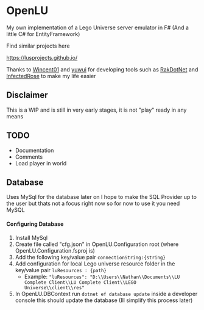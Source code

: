 


# OpenLU

My own implementation of a Lego Universe server emulator in F# (And a little C# for EntityFramework)

Find similar projects here

https://lusprojects.github.io/

Thanks to [Wincent01](https://github.com/Wincent01)  and [yuwui](https://github.com/yuwui) for developing tools such as [RakDotNet](https://github.com/yuwui/RakDotNet) and [InfectedRose](https://github.com/Wincent01/InfectedRose) to make my life easier


## Disclaimer  
This is a WIP and is still in very early stages, it is not "play" ready in any means

## TODO
* Documentation
* Comments
* Load player in world

## Database
Uses MySql for the database later on I hope to make the SQL Provider up to the user but thats not a focus right now
so for now to use it you need MySQL
#### Configuring Database
1. Install MySql
2. Create file called "cfg.json" in OpenLU.Configuration root (where OpenLU.Configuration.fsproj is)
3. Add the following key/value pair `connectionString:{string}`
4. Add configuration for local Lego universe resource folder in the key/value pair `luResources : {path}`
    * Example: `"luResources": "D:\\Users\\Nathan\\Documents\\LU Complete Client\\LU Complete Client\\LEGO Universe\\client\\res"`
5. In OpenLU.DBContext run `dotnet ef database update` inside a developer console this should update the database (Ill simplify this process later)
